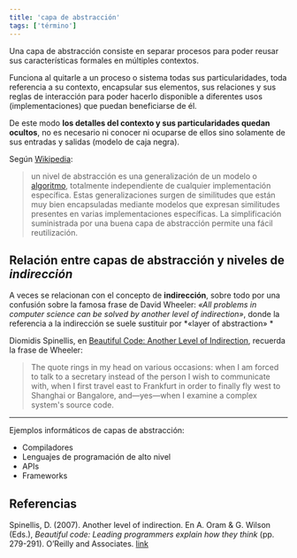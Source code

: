 ```yaml
---
title: 'capa de abstracción'
tags: ['término']
---
```


Una capa de abstracción consiste en separar procesos para poder reusar sus características formales en múltiples contextos.

Funciona al quitarle a un proceso o sistema todas sus particularidades, toda referencia a su contexto, encapsular sus elementos, sus relaciones y sus reglas de interacción para poder hacerlo disponible a diferentes usos (implementaciones) que puedan beneficiarse de él.

De este modo **los detalles del contexto y sus particularidades quedan ocultos**, no es necesario ni conocer ni ocuparse de ellos sino solamente de sus entradas y salidas (modelo de caja negra).

Según [Wikipedia](https://es.wikipedia.org/wiki/Capa_de_abstracci%C3%B3n):

>un nivel de abstracción es una generalización de un modelo o [algoritmo](https://es.wikipedia.org/wiki/Algoritmo "Algoritmo"), totalmente independiente de cualquier implementación específica. Estas generalizaciones surgen de similitudes que están muy bien encapsuladas mediante modelos que expresan similitudes presentes en varias implementaciones específicas. La simplificación suministrada por una buena capa de abstracción permite una fácil reutilización.


## Relación entre capas de abstracción y niveles de *indirección*

A veces se relacionan con el concepto de **indirección**, sobre todo por una confusión sobre la famosa frase de David Wheeler: *«All problems in computer science can be solved by another level of indirection»*, donde la referencia a la indirección se suele sustituir por *«layer of abstraction» *

Diomidis Spinellis, en [Beautiful Code: Another Level of Indirection](https://www2.dmst.aueb.gr/dds/pubs/inbook/beautiful_code/html/Spi07g.html), recuerda la frase de Wheeler:

>The quote rings in my head on various occasions: when I am forced to talk to a secretary instead of the person I wish to communicate with, when I first travel east to Frankfurt in order to finally fly west to Shanghai or Bangalore, and—yes—when I examine a complex system's source code.

---

Ejemplos informáticos de capas de abstracción:

- Compiladores
- Lenguajes de programación de alto nivel
- APIs
- Frameworks

## Referencias

Spinellis, D. (2007). Another level of indirection. En A. Oram & G. Wilson (Eds.), _Beautiful code: Leading programmers explain how they think_ (pp. 279-291). O’Reilly and Associates. [link](http://www.dmst.aueb.gr/dds/pubs/inbook/beautiful<sub>c</sub>ode/html/Spi07g.html)